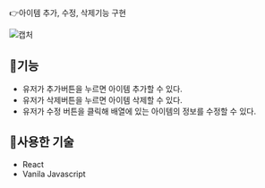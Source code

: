 # 
:point_right:아이템 추가, 수정, 삭제기능 구현

![캡처](https://user-images.githubusercontent.com/117346671/227431477-d04275ba-b19f-45ba-b8af-817ec18f80ab.PNG)

## :memo:기능
+ 유저가 추가버튼을 누르면 아이템 추가할 수 있다.
+ 유저가 삭제버튼을 누르면 아이템 삭제할 수 있다.
+ 유저가 수정 버튼을 클릭해 배열에 있는 아이템의 정보를 수정할 수 있다.


## :hammer:사용한 기술
+ React
+ Vanila Javascript
